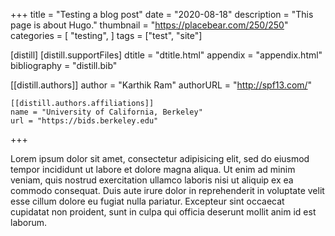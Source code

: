 +++
title = "Testing a blog post"
date = "2020-08-18"
description = "This page is about Hugo."
thumbnail = "https://placebear.com/250/250"
categories = [
  "testing",
]
tags = ["test", "site"]

[distill]
  [distill.supportFiles]
  dtitle = "dtitle.html"
  appendix = "appendix.html"
  bibliography = "distill.bib"

  [[distill.authors]]
  author = "Karthik Ram"
  authorURL = "http://spf13.com/"

    [[distill.authors.affiliations]]
    name = "University of California, Berkeley"
    url = "https://bids.berkeley.edu"

+++

Lorem ipsum dolor sit amet, consectetur adipisicing elit, sed do eiusmod
tempor incididunt ut labore et dolore magna aliqua. Ut enim ad minim veniam,
quis nostrud exercitation ullamco laboris nisi ut aliquip ex ea commodo
consequat. Duis aute irure dolor in reprehenderit in voluptate velit esse
cillum dolore eu fugiat nulla pariatur. Excepteur sint occaecat cupidatat non
proident, sunt in culpa qui officia deserunt mollit anim id est laborum.

<dt-cite key="gregor2015draw"></dt-cite>
